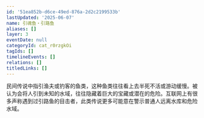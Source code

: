 ```yaml
---
id: '51ea852b-d6ce-49ed-876a-2d2c2199533b'
lastUpdated: '2025-06-07'
name: 引魂鱼・引路鱼
aliases: []
layer: 3
eventDate: null
categoryId: cat_r0rzgkOi
tagIds: []
timelineEvents: []
relations: []
titledLinks: []
---
```

民间传说中指引渔夫或钓客的鱼类，这种鱼类往往看上去半死不活或游动缓慢。被认为会将人引到未知的水域，往往隐藏着巨大的宝藏或潜在的危险。互联网上有很多声称遇到过引路鱼的目击者，此类传说更多可能意在警示普通人远离水库和危险水域。
